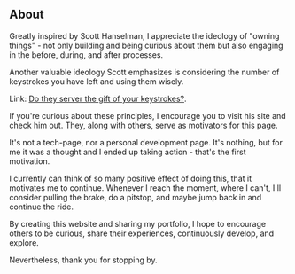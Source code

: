 ## About

Greatly inspired by Scott Hanselman, I appreciate the ideology of "owning things" - not only building and being curious about them but also engaging in the before, during, and after processes.

Another valuable ideology Scott emphasizes is considering the number of keystrokes you have left and using them wisely.

Link: [Do they server the gift of your keystrokes?](https://www.hanselman.com/blog/do-they-deserve-the-gift-of-your-keystrokes "Do they deserve the gift of your keystrokes?").

If you're curious about these principles, I encourage you to visit his site and check him out. They, along with others, serve as motivators for this page.

It's not a tech-page, nor a personal development page. It's nothing, but for me it was a thought and I ended up taking action - that's the first motivation.

I currently can think of so many positive effect of doing this, that it motivates me to continue. Whenever I reach the moment, where I can't, I'll consider pulling the brake, do a pitstop, and maybe jump back in and continue the ride.

By creating this website and sharing my portfolio, I hope to encourage others to be curious, share their experiences, continuously develop, and explore.

Nevertheless, thank you for stopping by.